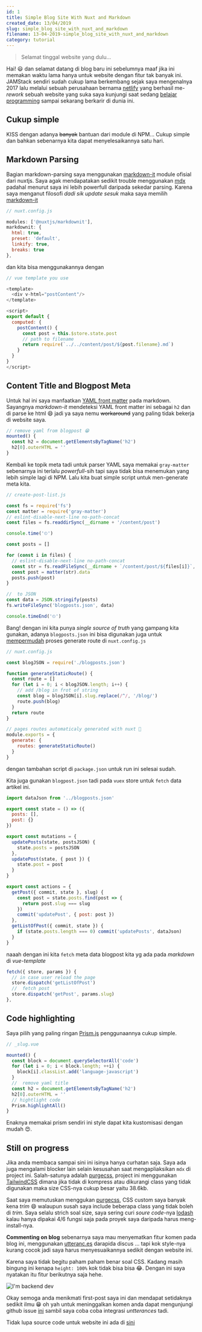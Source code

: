 ```yaml
---
id: 1
title: Simple Blog Site With Nuxt and Markdown
created_date: 13/04/2019
slug: simple_blog_site_with_nuxt_and_markdown
filename: 13-04-2019-simple_blog_site_with_nuxt_and_markdown
category: tutorial
---
```


> Selamat tinggal website yang dulu...

Hai! 😃 dan selamat datang di blog baru ini sebelumnya maaf jika ini memakan waktu lama hanya untuk website dengan fitur tak banyak ini. JAMStack sendiri sudah cukup lama berkembang sejak saya mengenalnya 2017 lalu melalui sebuah perusahaan bernama [netlify](https://www.youtube.com/watch?v=rB4Cl5LSe2c) yang berhasil me-*rework* sebuah website yang suka saya kunjungi saat sedang [belajar programming](https://www.smashingmagazine.com/) sampai sekarang berkarir di dunia ini.

## Cukup simple

KISS dengan adanya ~~banyak~~ bantuan dari module di NPM... Cukup simple dan bahkan sebenarnya kita dapat menyelesaikannya satu hari.

## Markdown Parsing

Bagian markdown-parsing saya menggunakan [markdown-it](https://github.com/nuxt-community/modules/tree/master/packages/markdownit) module ofisial dari nuxtjs. Saya agak mendapatakan sedikit trouble menggunakan [mdx](https://github.com/mdx-js/mdx) padahal menurut saya ini lebih powerfull daripada sekedar parsing. Karena saya menganut filosofi *dadi sik update sesuk* maka saya memilih [markdown-it](https://github.com/nuxt-community/modules/tree/master/packages/markdownit)

```js
// nuxt.config.js

modules: ['@nuxtjs/markdownit'],
markdownit: {
  html: true,
  preset: 'default',
  linkify: true,
  breaks: true
},

```

dan kita bisa menggunakannya dengan

```js
// vue template you use

<template>
  <div v-html="postContent"/>
</template>

<script>
export default {
  computed: {
    postContent() {
      const post = this.$store.state.post
      // path to filename
      return require(`../../content/post/${post.filename}.md`)
    }
  }
}
</script>
```

## Content Title and Blogpost Meta

Untuk hal ini saya manfaatkan [YAML front matter](http://assemble.io/docs/YAML-front-matter.html) pada markdown. Sayangnya *markdown-it* mendeteksi YAML front matter ini sebagai `h2` dan di parse ke html 😄 jadi ya saya nemu ~~workaround~~ yang paling tidak bekerja di website saya.

```js
// remove yaml from blogpost 😁
mounted() {
  const h2 = document.getElementsByTagName('h2')
  h2[0].outerHTML = ''
}
```
Kembali ke topik meta tadi untuk parser YAML saya memakai `gray-matter` sebenarnya ini terlalu *powerfull*-sih tapi saya tidak bisa menemukan yang lebih simple lagi di NPM. Lalu kita buat simple script untuk men-generate meta kita.

```js
// create-post-list.js

const fs = require('fs')
const matter = require('gray-matter')
// eslint-disable-next-line no-path-concat
const files = fs.readdirSync(__dirname + '/content/post')

console.time('⏲')

const posts = []

for (const i in files) {
  // eslint-disable-next-line no-path-concat
  const str = fs.readFileSync(__dirname + `/content/post/${files[i]}`, 'utf8')
  const post = matter(str).data
  posts.push(post)
}

//  to JSON
const data = JSON.stringify(posts)
fs.writeFileSync('blogposts.json', data)

console.timeEnd('⏲')
```

Bang! dengan ini kita punya *single source of truth* yang gampang kita gunakan, adanya `blogposts.json` ini bisa digunakan juga untuk [mempermudah](https://xkcd.com/208/) proses generate route di `nuxt.config.js`

```js
// nuxt.config.js

const blogJSON = require('./blogposts.json')

function generateStaticRoute() {
  const route = []
  for (let i = 0; i < blogJSON.length; i++) {
    // add /blog in frot of string
    const blog = blogJSON[i].slug.replace(/^/, '/blog/')
    route.push(blog)
  }
  return route
}

// pages routes automaticaly generated with nuxt 🚄
module.exports = {
  generate: {
    routes: generateStaticRoute()
  }
}
```
dengan tambahan script di `package.json` untuk run ini selesai sudah.

Kita juga gunakan `blogpost.json` tadi pada `vuex` store untuk `fetch` data artikel ini.

```js
import dataJson from '../blogposts.json'

export const state = () => ({
  posts: [],
  post: {}
})

export const mutations = {
  updatePosts(state, postsJSON) {
    state.posts = postsJSON
  },
  updatePost(state, { post }) {
    state.post = post
  }
}

export const actions = {
  getPost({ commit, state }, slug) {
    const post = state.posts.find(post => {
      return post.slug === slug
    })
    commit('updatePost', { post: post })
  },
  getListOfPost({ commit, state }) {
    if (state.posts.length === 0) commit('updatePosts', dataJson)
  }
}
```

naaah dengan ini kita `fetch` meta data blogpost kita yg ada pada *markdown* di *vue-template*

```js
fetch({ store, params }) {
  // in case user reload the page
  store.dispatch('getListOfPost')
  //  fetch post
  store.dispatch('getPost', params.slug)
},
```

## Code highlighting

Saya pilih yang paling ringan [Prism.js](https://prismjs.com/) penggunaannya cukup simple.

```js
// _slug.vue

mounted() {
  const block = document.querySelectorAll('code')
  for (let i = 0; i < block.length; ++i) {
    block[i].classList.add('language-javascript')
  }
  //  remove yaml title
  const h2 = document.getElementsByTagName('h2')
  h2[0].outerHTML = ''
  // hightlight code
  Prism.highlightAll()
}
```

Enaknya memakai prism sendiri ini style dapat kita kustomisasi dengan mudah 😍.

## Still on progress

Jika anda membaca sampai sini ini isinya hanya curhatan saja. Saya ada juga mengalami blocker lain selain kesusahan saat mengapliaksikan `mdx` di project ini. Salah-satunya adalah [purgecss](https://github.com/FullHuman/purgecss), project ini menggunakan [TailwindCSS](https://tailwindcss.com/docs/what-is-tailwind/) dimana jika tidak di kompress atau dikurangi class yang tidak digunakan maka size CSS-nya cukup besar yaitu 38.6kb.

Saat saya memutuskan menggukan [purgecss](https://github.com/FullHuman/purgecss), CSS custom saya banyak kena *trim* 😄 walaupun susah saya include beberapa class yang tidak boleh di *trim*. Saya selalu strich soal size, saya sering curi *soure code*-nya [lodash](https://lodash.com/docs/4.17.11) kalau hanya dipakai 4/6 fungsi saja pada proyek saya daripada harus meng-install-nya.

**Commenting on blog** sebenarnya saya mau menyematkan fitur komen pada blog ini, menggunakan [utteranc.es](https://utteranc.es/) darapida discus ... tapi kok style-nya kurang cocok jadi saya harus menyesuaikannya sedikit dengan website ini.

Karena saya tidak begitu paham paham benar soal CSS. Kadang masih bingung ini kenapa `height: 100%` kok tidak bisa bisa 😂. Dengan ini saya nyatakan itu fitur berikutnya saja hehe.


![I'm backend dev](https://i.imgur.com/Y0ccb6j.png "I'm backend dev!")

Okay semoga anda menikmati first-post saya ini dan mendapat setidaknya sedikit ilmu 😁 oh yah untuk meninggalkan komen anda dapat mengunjungi github issue [ini](https://github.com/mandaputtra/mandaputtra.github.io/issues/2) sambil saya coba coba integrasi *untterances* tadi.

Tidak lupa source code untuk website ini ada di [sini](https://github.com/mandaputtra/mandaputtra.github.io/tree/develop)